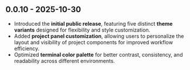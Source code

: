 ## 0.0.10 - 2025-10-30

- Introduced the **initial public release**, featuring five distinct **theme variants** designed for flexibility and style customization.  
- Added **project panel customization**, allowing users to personalize the layout and visibility of project components for improved workflow efficiency.  
- Optimized **terminal color palette** for better contrast, consistency, and readability across different environments.  
